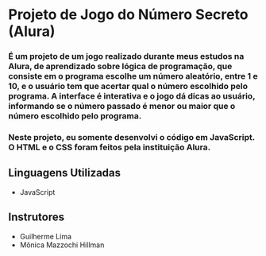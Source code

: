 # Projeto de Jogo do Número Secreto (Alura)

### É um projeto de um jogo realizado durante meus estudos na Alura, de aprendizado sobre lógica de programação, que consiste em o programa escolhe um número aleatório, entre 1 e 10, e o usuário tem que acertar qual o número escolhido pelo programa. A interface é interativa e o jogo dá dicas ao usuário, informando se o número passado é menor ou maior que o número escolhido pelo programa.

### Neste projeto, eu somente desenvolvi o código em JavaScript. O HTML e o CSS foram feitos pela instituição Alura.

## Linguagens Utilizadas

- JavaScript

## Instrutores

- Guilherme Lima
- Mônica Mazzochi Hillman
